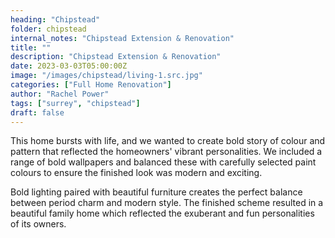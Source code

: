 ```yaml
---
heading: "Chipstead"
folder: chipstead
internal_notes: "Chipstead Extension & Renovation"
title: ""
description: "Chipstead Extension & Renovation"
date: 2023-03-03T05:00:00Z
image: "/images/chipstead/living-1.src.jpg"
categories: ["Full Home Renovation"]
author: "Rachel Power"
tags: ["surrey", "chipstead"]
draft: false
---
```

This home bursts with life, and we wanted to create bold story of colour and pattern that reflected the homeowners' vibrant personalities. We included a range of bold wallpapers and balanced these with carefully selected paint colours to ensure the finished look was modern and exciting.

Bold lighting paired with beautiful furniture creates the perfect balance between period charm and modern style.  The finished scheme resulted in a beautiful family home which reflected the exuberant and fun personalities of its owners.

